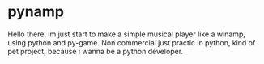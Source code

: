 # pynamp
Hello there, im just start to make a simple musical player like a winamp, using python and py-game.
Non commercial just practic in python, kind of pet project, because i wanna be a python developer.
